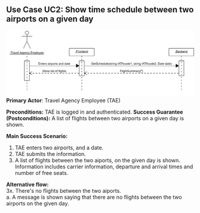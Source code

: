 ## Use Case UC2: Show time schedule between two airports on a given day

![Use Case UC2: Show time schedule between two airports on a given day](uml/images/SSSD_show_time_schedule.png)
**Primary Actor**: Travel Agency Employee (TAE)

**Preconditions:** TAE is logged in and authenticated.
**Success Guarantee (Postconditions):** A list of flights between two airports on a given day is shown.

**Main Success Scenario:**

1. TAE enters two airports, and a date.
2. TAE submits the information.
3. A list of flights between the two aiports, on the given day is shown. Information includes carrier information, departure and arrival times and number of free seats.

**Alternative flow:**  
3x. There's no flights between the two aiports.  
 a. A message is shown saying that there are no flights between the two airports on the given day.
